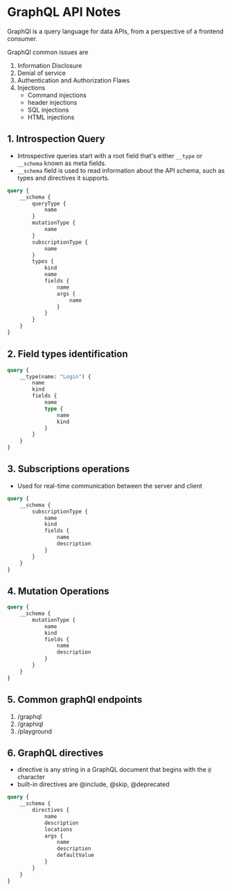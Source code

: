 # GraphQL API Notes

GraphQl is a query language for data APIs, from a perspective of a frontend consumer.

GraphQl common issues are

1. Information Disclosure
2. Denial of service
3. Authentication and Authorization Flaws
4. Injections
    - Command injections
    - header injections
    - SQL injections
    - HTML injections

## 1. Introspection Query

-   Introspective queries start with a root field that's either `__type` or `__schema` known as meta fields.
-   `__schema` field is used to read information about the API schema, such as types and directives it supports.

```graphql
query {
    __schema {
        queryType {
            name
        }
        mutationType {
            name
        }
        subscriptionType {
            name
        }
        types {
            kind
            name
            fields {
                name
                args {
                    name
                }
            }
        }
    }
}
```

## 2. Field types identification

```graphql
query {
    __type(name: "Login") {
        name
        kind
        fields {
            name
            type {
                name
                kind
            }
        }
    }
}
```

## 3. Subscriptions operations

-   Used for real-time communication between the server and client

```graphql
query {
    __schema {
        subscriptionType {
            name
            kind
            fields {
                name
                description
            }
        }
    }
}
```

## 4. Mutation Operations

```graphql
query {
    __schema {
        mutationType {
            name
            kind
            fields {
                name
                description
            }
        }
    }
}
```

## 5. Common graphQl endpoints

1. /graphql
2. /graphiql
3. /playground

## 6. GraphQL directives

-   directive is any string in a GraphQL document that begins with the `@` character
-   built-in directives are @include, @skip, @deprecated

```graphql
query {
    __schema {
        directives {
            name
            description
            locations
            args {
                name
                description
                defaultValue
            }
        }
    }
}
```
